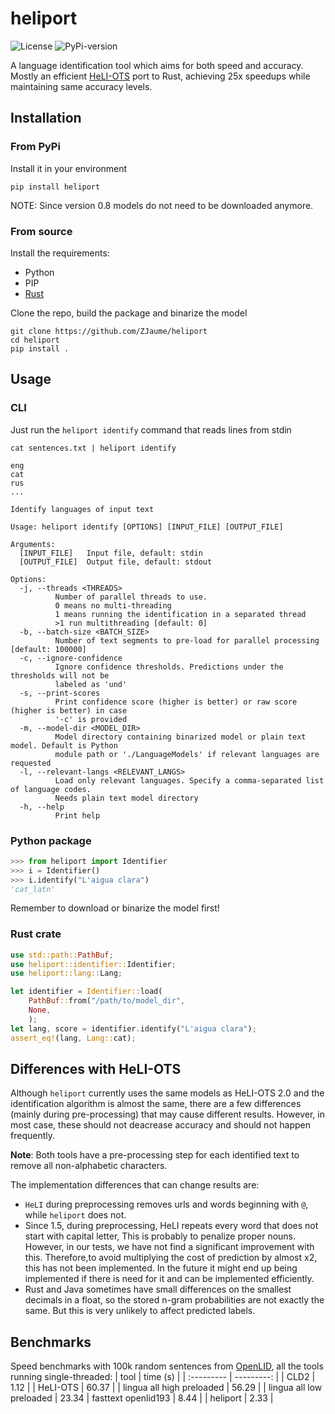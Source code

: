 # heliport
![License](https://img.shields.io/github/license/zjaume/heliport?color=blue)
![PyPi-version](https://img.shields.io/pypi/v/heliport)


A language identification tool which aims for both speed and accuracy.
Mostly an efficient [HeLI-OTS](https://aclanthology.org/2022.lrec-1.416/) port to Rust,
achieving 25x speedups while maintaining same accuracy levels.

## Installation
### From PyPi
Install it in your environment
```
pip install heliport
```

NOTE: Since version 0.8 models do not need to be downloaded anymore.

### From source
Install the requirements:
 - Python
 - PIP
 - [Rust](https://rustup.rs)

Clone the repo, build the package and binarize the model
```
git clone https://github.com/ZJaume/heliport
cd heliport
pip install .
```

## Usage
### CLI
Just run the `heliport identify` command that reads lines from stdin
```
cat sentences.txt | heliport identify
```
```
eng
cat
rus
...
```

```
Identify languages of input text

Usage: heliport identify [OPTIONS] [INPUT_FILE] [OUTPUT_FILE]

Arguments:
  [INPUT_FILE]   Input file, default: stdin
  [OUTPUT_FILE]  Output file, default: stdout

Options:
  -j, --threads <THREADS>
          Number of parallel threads to use.
          0 means no multi-threading
          1 means running the identification in a separated thread
          >1 run multithreading [default: 0]
  -b, --batch-size <BATCH_SIZE>
          Number of text segments to pre-load for parallel processing [default: 100000]
  -c, --ignore-confidence
          Ignore confidence thresholds. Predictions under the thresholds will not be
          labeled as 'und'
  -s, --print-scores
          Print confidence score (higher is better) or raw score (higher is better) in case
          '-c' is provided
  -m, --model-dir <MODEL_DIR>
          Model directory containing binarized model or plain text model. Default is Python
          module path or './LanguageModels' if relevant languages are requested
  -l, --relevant-langs <RELEVANT_LANGS>
          Load only relevant languages. Specify a comma-separated list of language codes.
          Needs plain text model directory
  -h, --help
          Print help
```

### Python package
```python
>>> from heliport import Identifier
>>> i = Identifier()
>>> i.identify("L'aigua clara")
'cat_latn'
```
Remember to download or binarize the model first!

### Rust crate
```rust
use std::path::PathBuf;
use heliport::identifier::Identifier;
use heliport::lang::Lang;

let identifier = Identifier::load(
    PathBuf::from("/path/to/model_dir",
    None,
    );
let lang, score = identifier.identify("L'aigua clara");
assert_eq!(lang, Lang::cat);
```

## Differences with HeLI-OTS
Although `heliport` currently uses the same models as HeLI-OTS 2.0 and the 
identification algorithm is almost the same, there are a few differences
(mainly during pre-processing) that may cause different results.
However, in most case, these should not deacrease accuracy and should not happen frequently.

**Note**: Both tools have a pre-processing step for each identified text to
remove all non-alphabetic characters.

The implementation differences that can change results are:
 - `HeLI` during preprocessing removes urls and words beginning with `@`, while `heliport` does not.
 - Since 1.5, during preprocessing, HeLI repeats every word that does not start with capital letter, This is probably to penalize proper nouns. However, in our tests, we have not find a significant improvement with this. Therefore,to avoid multiplying the cost of prediction by almost x2, this has not been implemented. In the future it might end up being implemented if there is need for it and can be implemented efficiently.
 - Rust and Java sometimes have small differences on the smallest decimals in a float, so the stored n-gram probabilities are not exactly the same. But this is very unlikely to affect predicted labels.

## Benchmarks
Speed benchmarks with 100k random sentences from [OpenLID](https://github.com/laurieburchell/open-lid-dataset), all the tools running single-threaded:
| tool | time (s) |
| :--------- | ---------: |
| CLD2 | 1.12 |
| HeLI-OTS | 60.37 |
| lingua all high preloaded | 56.29 |
| lingua all low preloaded | 23.34
| fasttext openlid193 | 8.44 |
| heliport | 2.33 |
